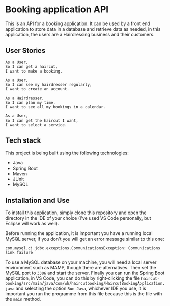 # Booking application API

This is an API for a booking application. It can be used by a front end application to store data in a database and retrieve data as needed, in this application, the users are a Hairdressing business and their customers.

## User Stories

```Text
As a User,
So I can get a haircut,
I want to make a booking.

As a User, 
So I can see my hairdresser regularly, 
I want to create an account.

As a Hairdresser,
So I can plan my time,
I want to see all my bookings in a calendar.

As a User,
So I can get the haircut I want,
I want to select a service.
```

## Tech stack

This project is being built using the following technologies:

- Java
- Spring Boot
- Maven
- JUnit
- MySQL

## Installation and Use

To install this application, simply clone this repository and open the directory in the IDE of your choice (I've used VS Code personally, but Eclipse will work as well).

Before running the application, it is important you have a running local MySQL server, if you don't you will get an error message similar to this one:

```Text
com.mysql.cj.jdbc.exceptions.CommunicationsException: Communications link failure
```

To use a MySQL database on your machine, you will need a local server environment such as MAMP, though there are alternatives. Then set the MySQL port to `3306` and start the server. Finally you can run the Spring Boot application, in VS Code, you can do this by right-clicking the file `haircut-booking/src/main/java/com/wh/haircutbooking/HaircutBookingApplication.java` and selecting the option `Run Java`, whichever IDE you use, it is important you run the programme from this file because this is the file with the `main` method.